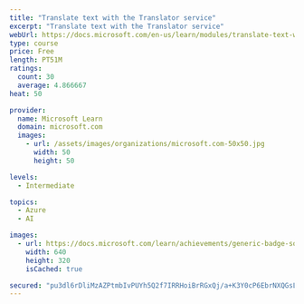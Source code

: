 ```yaml
---
title: "Translate text with the Translator service"
excerpt: "Translate text with the Translator service"
webUrl: https://docs.microsoft.com/en-us/learn/modules/translate-text-with-translator-service/
type: course
price: Free
length: PT51M
ratings:
  count: 30
  average: 4.866667
heat: 50

provider:
  name: Microsoft Learn
  domain: microsoft.com
  images:
    - url: /assets/images/organizations/microsoft.com-50x50.jpg
      width: 50
      height: 50

levels:
  - Intermediate

topics:
  - Azure
  - AI

images:
  - url: https://docs.microsoft.com/learn/achievements/generic-badge-social.png
    width: 640
    height: 320
    isCached: true

secured: "pu3dl6rDliMzAZPtmbIvPUYh5Q2f7IRRHoiBrRGxQj/a+K3Y0cP6EbrNXQGsLLXona2qqRN3gnMgFhd75oureVwY/iXINIO0eb92BSgDZvss7M8XxhAshXjgqALQT3PRBd4mR+M6isk4DjJzxPXFf2EKslGF9IX7R//UvI4IxziBH6x6W+U46gs+ZfdOhSr5E2i1agQcugHD04wB8sv27rIpKq/FLNimzYw4g8dEqoeUXydDHZ7Ntnivip1cVRIS9wacsYUdD/FC2VSnQ6n9Bq4+8tu/AE8maGTGJB/LTl1aXZeNQTC40NH/Er86tD3Rqw/Ycf4sVK0SD8GU+cWN5ox/2ME3l9AW1gOQ+SK+ILqDYSdYHpuLXWacnY4yD8xCOhkxtFSOPACsTMxKemNm0Jj9ExLU53rPgQCuMTyM0D4=;nbHG3BsOnBBfjRMxaT9lcw=="
---
```


